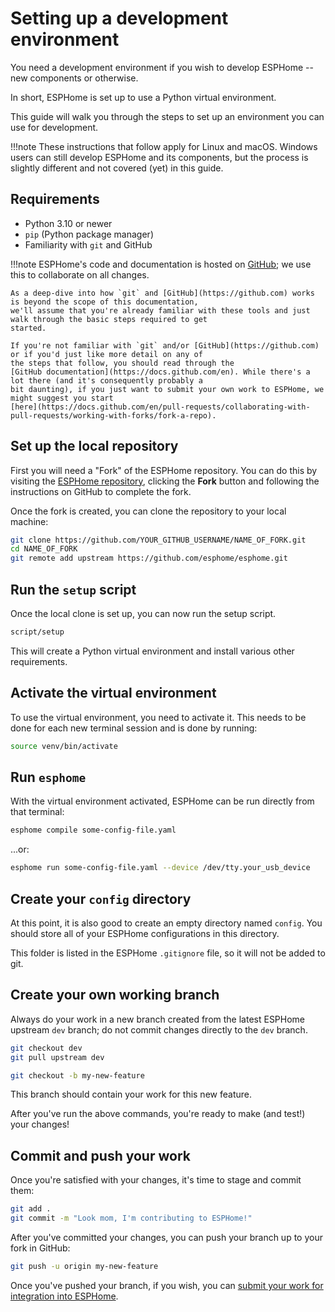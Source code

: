 # Setting up a development environment

You need a development environment if you wish to develop ESPHome -- new components or otherwise.

In short, ESPHome is set up to use a Python virtual environment.

This guide will walk you through the steps to set up an environment you can use for development.

!!!note
    These instructions that follow apply for Linux and macOS. Windows users can still develop ESPHome and its
    components, but the process is slightly different and not covered (yet) in this guide.

## Requirements

- Python 3.10 or newer
- `pip` (Python package manager)
- Familiarity with `git` and GitHub

!!!note
    ESPHome's code and documentation is hosted on [GitHub](https://github.com); we use this to collaborate on all
    changes.
    
    As a deep-dive into how `git` and [GitHub](https://github.com) works is beyond the scope of this documentation,
    we'll assume that you're already familiar with these tools and just walk through the basic steps required to get
    started.

    If you're not familiar with `git` and/or [GitHub](https://github.com) or if you'd just like more detail on any of
    the steps that follow, you should read through the
    [GitHub documentation](https://docs.github.com/en). While there's a lot there (and it's consequently probably a
    bit daunting), if you just want to submit your own work to ESPHome, we might suggest you start
    [here](https://docs.github.com/en/pull-requests/collaborating-with-pull-requests/working-with-forks/fork-a-repo).

## Set up the local repository

First you will need a "Fork" of the ESPHome repository. You can do this by visiting the
[ESPHome repository](https://github.com/esphome/esphome), clicking the **Fork** button and following the instructions
on GitHub to complete the fork.

Once the fork is created, you can clone the repository to your local machine:

```bash
git clone https://github.com/YOUR_GITHUB_USERNAME/NAME_OF_FORK.git
cd NAME_OF_FORK
git remote add upstream https://github.com/esphome/esphome.git
```

## Run the `setup` script

Once the local clone is set up, you can now run the setup script.

```bash
script/setup
```

This will create a Python virtual environment and install various other requirements.

## Activate the virtual environment

To use the virtual environment, you need to activate it. This needs to be done for each new terminal session and is
done by running:

```bash
source venv/bin/activate
```

## Run `esphome`

With the virtual environment activated, ESPHome can be run directly from that terminal:

```bash
esphome compile some-config-file.yaml
```
...or:

```bash
esphome run some-config-file.yaml --device /dev/tty.your_usb_device
```

## Create your `config` directory

At this point, it is also good to create an empty directory named `config`. You should store all of your ESPHome
configurations in this directory.

This folder is listed in the ESPHome `.gitignore` file, so it will not be added to git.

## Create your own working branch

Always do your work in a new branch created from the latest ESPHome upstream `dev` branch; do not commit changes
directly to the `dev` branch.

```bash
git checkout dev
git pull upstream dev

git checkout -b my-new-feature
```

This branch should contain your work for this new feature.

After you've run the above commands, you're ready to make (and test!) your changes!

## Commit and push your work

Once you're satisfied with your changes, it's time to stage and commit them:

```bash
git add .
git commit -m "Look mom, I'm contributing to ESPHome!"
```

After you've committed your changes, you can push your branch up to your fork in GitHub:

```bash
git push -u origin my-new-feature
```

Once you've pushed your branch, if you wish, you can
[submit your work for integration into ESPHome](submitting-your-work.md).
